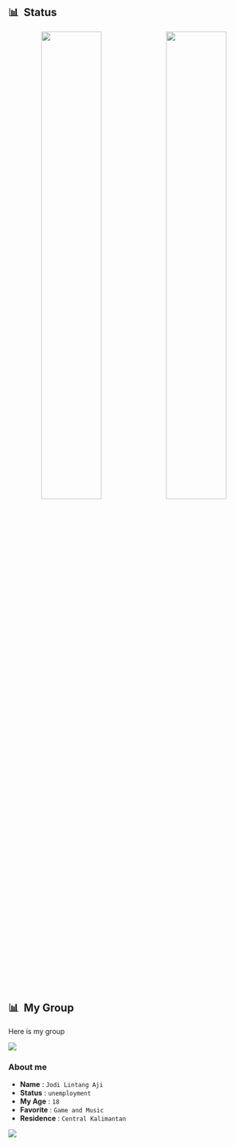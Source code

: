 ## 📊 &nbsp;Status

<p align="center">
    <img
        width="49%"
        src="https://github-readme-stats.vercel.app/api?username=tracemoepy&count_private=true&include_all_commits=true&show_icons=true&theme=tokyonight&custom_title=GitHub+Stats"
    />
    <img
        width="49%"
        src="https://github-readme-streak-stats.herokuapp.com?user=tracemoepy&theme=tokyonight"
    />
</p>

<h3>

## 📊 &nbsp;My Group
  
Here is my group
  <!-- Talking about disclaimer -->
  
<a href="https://t.me/DarkPyroRV"><img src="https://img.shields.io/badge/DarkPyro%20Feedback-blue.svg?style=for-the-badge&logo=Telegram"></a>

### About me
- **Name**   : `Jodi Lintang Aji`
- **Status** : `unemployment`
- **My Age** : `18`
- **Favorite**   : `Game and Music`
- **Residence**  : `Central Kalimantan`

<img src="https://telegra.ph//file/4557f95ca020f8a6824c6.mp4">
